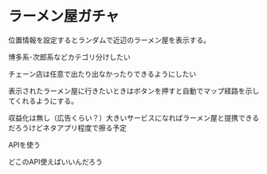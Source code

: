 # ラーメン屋ガチャ

位置情報を設定するとランダムで近辺のラーメン屋を表示する。

博多系･次郎系などカテゴリ分けしたい

チェーン店は任意で出たり出なかったりできるようにしたい

表示されたラーメン屋に行きたいときはボタンを押すと自動でマップ経路を示してくれるようにする。

収益化は無し（広告くらい？）大きいサービスになればラーメン屋と提携できるだろうけどネタアプリ程度で擦る予定

APIを使う

どこのAPI使えばいいんだろう
